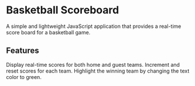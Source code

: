 # Basketball Scoreboard
A simple and lightweight JavaScript application that provides a real-time score board for a basketball game.

## Features
Display real-time scores for both home and guest teams.
Increment and reset scores for each team.
Highlight the winning team by changing the text color to green.
